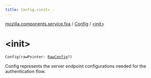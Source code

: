 ```yaml
---
title: Config.<init> - 
---
```


[mozilla.components.service.fxa](../index.html) / [Config](index.html) / [&lt;init&gt;](./-init-.html)

# &lt;init&gt;

`Config(rawPointer: `[`RawConfig`](../-raw-config/index.html)`?)`

Config represents the server endpoint configurations needed for the
authentication flow.


